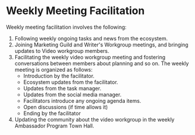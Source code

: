 # Weekly Meeting Facilitation

Weekly meeting facilitation involves the following:

1. Following weekly ongoing tasks and news from the ecosystem.
2. Joining Marketing Guild and Writer's Workgroup meetings, and bringing updates to Video workgroup members.
3. Facilitating the weekly video workgroup meeting and fostering conversations between members about planning and so on. The weekly meeting is organized as follows:
   * Introduction by the facilitator.
   * Ecosystem updates from the facilitator.
   * Updates from the task manager.
   * Updates from the social media manager.
   * Facilitators introduce any ongoing agenda items.
   * Open discussions (if time allows it)
   * Ending by the facilitator
4. Updating the community about the video workgroup in the weekly Ambassador Program Town Hall.
